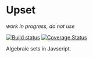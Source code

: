 # Upset

_work in progress, do not use_

[![Build status](https://travis-ci.org/d4goxn/upset.svg)](https://travis-ci.org/d4goxn/upset)
[![Coverage Status](https://img.shields.io/coveralls/d4goxn/upset.svg)](https://coveralls.io/r/d4goxn/upset)

Algebraic sets in Javscript.
